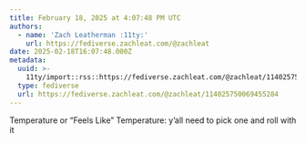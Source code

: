 ```yaml
---
title: February 18, 2025 at 4:07:48 PM UTC
authors:
  - name: 'Zach Leatherman :11ty:'
    url: https://fediverse.zachleat.com/@zachleat
date: 2025-02-18T16:07:48.000Z
metadata:
  uuid: >-
    11ty/import::rss::https://fediverse.zachleat.com/@zachleat/114025750069455284
  type: fediverse
  url: https://fediverse.zachleat.com/@zachleat/114025750069455284
---
```

Temperature or “Feels Like” Temperature: y’all need to pick one and roll with it